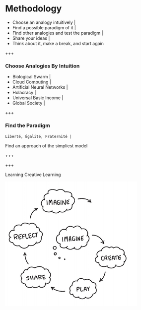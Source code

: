 # Methodology

- Choose an analogy intuitively |
- Find a possible paradigm of it |
- Find other analogies and test the paradigm |
- Share your ideas |
- Think about it, make a break, and start again

+++

### Choose Analogies By Intuition

- Biological Swarm |
- Cloud Computing |
- Artificial Neural Networks |
- Holacracy |
- Universal Basic Income |
- Global Society |

+++

### Find the Paradigm

```
Liberté, Égalité, Fraternité |
```


Find an approach of the simpliest model

+++


+++

Learning Creative Learning

![Learning Creative Learning](assets/image/learningCreativeLearning.png)